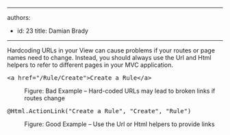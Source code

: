 

---
authors:
  - id: 23
    title: Damian Brady
---




<span class='intro'> <p>Hardcoding URLs in your View can cause problems if your routes or page names need to change.  Instead, you should always use the Url and Html helpers to refer to different pages in your MVC application.</p> </span>

<dl class="badImage"><dt><div class="greyBox"><pre>&lt;a href=&quot;/Rule/Create&quot;&gt;Create a Rule&lt;/a&gt;
</pre></div></dt><dd>Figure&#58; Bad Example – Hard-coded URLs may lead to broken links if routes change</dd></dl><dl class="goodImage"><dt><div class="greyBox"><pre>@Html.ActionLink(&quot;Create a Rule&quot;, &quot;Create&quot;, &quot;Rule&quot;)
</pre></div></dt><dd>Figure&#58; Good Example – Use the Url or Html helpers to provide links</dd></dl>


